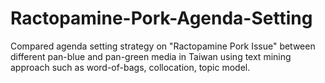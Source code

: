 # Ractopamine-Pork-Agenda-Setting
Compared agenda setting strategy on "Ractopamine Pork Issue" between different pan-blue and pan-green media in Taiwan using text mining approach such as  word-of-bags, collocation, topic model.
